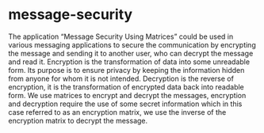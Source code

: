 # message-security
The application “Message Security Using Matrices” could be used in various messaging applications to secure the communication by encrypting the message and sending it to another user, who can decrypt the message and read it. Encryption is the transformation of data into some unreadable form. Its purpose is to ensure privacy by keeping the information hidden from anyone for whom it is not intended. Decryption is the reverse of encryption, it is the transformation of encrypted data back into readable form.
	We use matrices to encrypt and decrypt the messages, encryption and decryption require the use of some secret information which in this case referred to as an encryption matrix, we use the inverse of the encryption matrix to decrypt the message.
